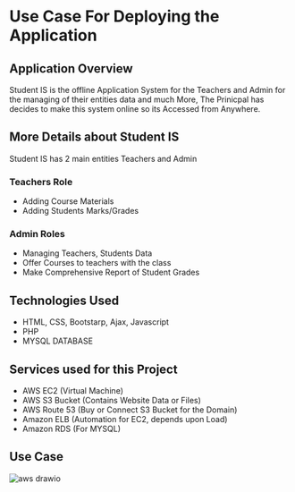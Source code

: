 # Use Case For Deploying the Application

## Application Overview
Student IS is the offline Application System for the Teachers and Admin for the managing of their entities data and much More, The Prinicpal has decides to make this system online so its Accessed from Anywhere.

## More Details about Student IS
Student IS has 2 main entities Teachers and Admin

### Teachers Role
- Adding Course Materials
- Adding Students Marks/Grades


### Admin Roles
- Managing Teachers, Students Data
- Offer Courses to teachers with the class
- Make Comprehensive Report of Student Grades

## Technologies Used
- HTML, CSS, Bootstarp, Ajax, Javascript
- PHP
- MYSQL DATABASE

## Services used for this Project
- AWS EC2 (Virtual Machine)
- AWS S3 Bucket (Contains Website Data or Files)
- AWS Route 53 (Buy or Connect S3 Bucket for the Domain)
- Amazon ELB (Automation for EC2, depends upon Load)
- Amazon RDS (For MYSQL)


## Use Case
![aws drawio](https://user-images.githubusercontent.com/43639867/199765129-c58d3a02-44f0-468b-8fc6-9290fdfe6a61.png)




